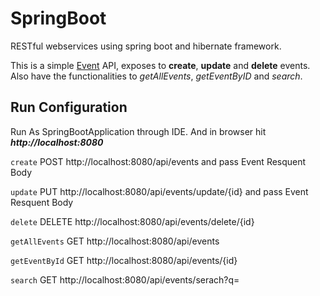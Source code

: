 # SpringBoot
RESTful webservices using spring boot and hibernate framework.

This is a simple [Event](https://github.com/praveenrj25/SpringBoot/tree/master/spring-boot-rest/src/main/java/com/rest/springboot/model) API, exposes to **create**, **update** and **delete** events. Also have the functionalities to *getAllEvents*, *getEventByID* and *search*.

## Run Configuration

Run As SpringBootApplication through IDE. And in browser hit **_http://localhost:8080_**

`create` POST http://localhost:8080/api/events and pass Event Resquent Body

`update` PUT http://localhost:8080/api/events/update/{id} and pass Event Resquent Body

`delete` DELETE http://localhost:8080/api/events/delete/{id}

`getAllEvents` GET http://localhost:8080/api/events

`getEventById` GET http://localhost:8080/api/events/{id}

`search` GET http://localhost:8080/api/events/serach?q=
